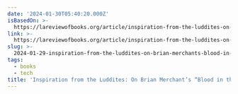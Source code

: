 ```yaml
---
date: '2024-01-30T05:40:20.000Z'
isBasedOn: >-
  https://lareviewofbooks.org/article/inspiration-from-the-luddites-on-brian-merchants-blood-in-the-machine
link: >-
  https://lareviewofbooks.org/article/inspiration-from-the-luddites-on-brian-merchants-blood-in-the-machine
slug: >-
  2024-01-29-inspiration-from-the-luddites-on-brian-merchants-blood-in-the-machine-or
tags:
  - books
  - tech
title: 'Inspiration from the Luddites: On Brian Merchant’s “Blood in the Machine” |'
---
```

 
